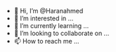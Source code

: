 - 👋 Hi, I’m @Haranahmed
- 👀 I’m interested in ...
- 🌱 I’m currently learning ...
- 💞️ I’m looking to collaborate on ...
- 📫 How to reach me ...

<!---
Haranahmed/Haranahmed is a ✨ special ✨ repository because its `README.md` (this file) appears on your GitHub profile.
You can click the Preview link to take a look at your changes.
--->

